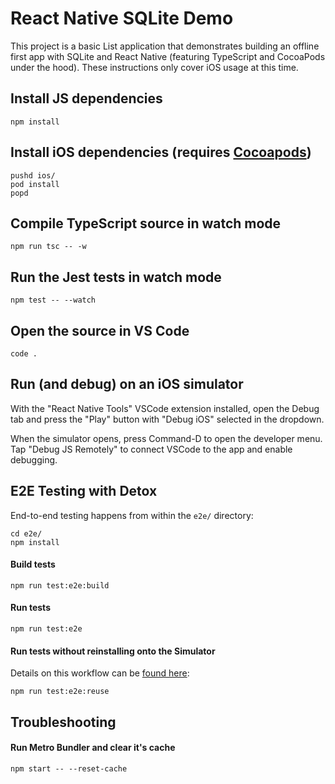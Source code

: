 # React Native SQLite Demo

This project is a basic List application that demonstrates building an offline first app with SQLite and React Native (featuring TypeScript and CocoaPods under the hood). These instructions only cover iOS usage at this time.


## Install JS dependencies

    npm install


## Install iOS dependencies (requires [Cocoapods](https://cocoapods.org/))

    pushd ios/
    pod install
    popd


## Compile TypeScript source in watch mode

    npm run tsc -- -w


## Run the Jest tests in watch mode

    npm test -- --watch


## Open the source in VS Code

    code .


## Run (and debug) on an iOS simulator

With the "React Native Tools" VSCode extension installed, open the Debug tab and press the "Play" button with "Debug iOS" selected in the dropdown.

When the simulator opens, press Command-D to open the developer menu. Tap "Debug JS Remotely" to connect VSCode to the app and enable debugging.


## E2E Testing with Detox

End-to-end testing happens from within the `e2e/` directory:

    cd e2e/
    npm install


#### Build tests

    npm run test:e2e:build


#### Run tests

    npm run test:e2e


#### Run tests without reinstalling onto the Simulator

Details on this workflow can be [found here](https://github.com/wix/Detox/blob/master/docs/Guide.DevelopingWhileWritingTests.md):

    npm run test:e2e:reuse


## Troubleshooting

#### Run Metro Bundler and clear it's cache

    npm start -- --reset-cache
